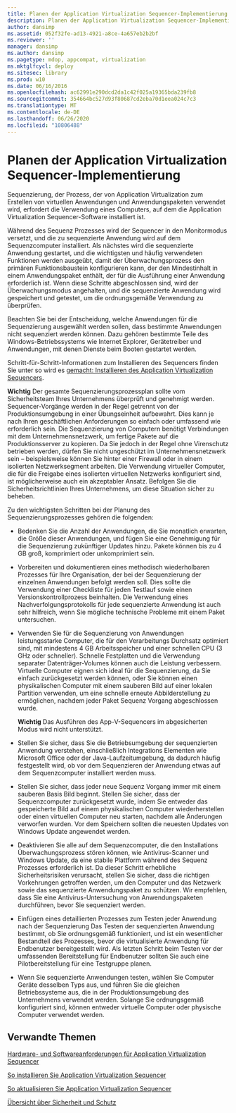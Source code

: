 ```yaml
---
title: Planen der Application Virtualization Sequencer-Implementierung
description: Planen der Application Virtualization Sequencer-Implementierung
author: dansimp
ms.assetid: 052f32fe-ad13-4921-a8ce-4a657eb2b2bf
ms.reviewer: ''
manager: dansimp
ms.author: dansimp
ms.pagetype: mdop, appcompat, virtualization
ms.mktglfcycl: deploy
ms.sitesec: library
ms.prod: w10
ms.date: 06/16/2016
ms.openlocfilehash: ac62991e290dcd2da1c42f025a19365bda239fb8
ms.sourcegitcommit: 354664bc527d93f80687cd2eba70d1eea024c7c3
ms.translationtype: MT
ms.contentlocale: de-DE
ms.lasthandoff: 06/26/2020
ms.locfileid: "10806488"
---
```

# Planen der Application Virtualization Sequencer-Implementierung


Sequenzierung, der Prozess, der von Application Virtualization zum Erstellen von virtuellen Anwendungen und Anwendungspaketen verwendet wird, erfordert die Verwendung eines Computers, auf dem die Application Virtualization Sequencer-Software installiert ist.

Während des Sequenz Prozesses wird der Sequencer in den Monitormodus versetzt, und die zu sequenzierte Anwendung wird auf dem Sequenzcomputer installiert. Als nächstes wird die sequenzierte Anwendung gestartet, und die wichtigsten und häufig verwendeten Funktionen werden ausgeübt, damit der Überwachungsprozess den primären Funktionsbaustein konfigurieren kann, der den Mindestinhalt in einem Anwendungspaket enthält, der für die Ausführung einer Anwendung erforderlich ist. Wenn diese Schritte abgeschlossen sind, wird der Überwachungsmodus angehalten, und die sequenzierte Anwendung wird gespeichert und getestet, um die ordnungsgemäße Verwendung zu überprüfen.

Beachten Sie bei der Entscheidung, welche Anwendungen für die Sequenzierung ausgewählt werden sollen, dass bestimmte Anwendungen nicht sequenziert werden können. Dazu gehören bestimmte Teile des Windows-Betriebssystems wie Internet Explorer, Gerätetreiber und Anwendungen, mit denen Dienste beim Booten gestartet werden.

Schritt-für-Schritt-Informationen zum Installieren des Sequencers finden Sie unter so wird es [gemacht: Installieren des Application Virtualization Sequencers](how-to-install-the-application-virtualization-sequencer.md).

**Wichtig**  Der gesamte Sequenzierungsprozessplan sollte vom Sicherheitsteam Ihres Unternehmens überprüft und genehmigt werden. Sequencer-Vorgänge werden in der Regel getrennt von der Produktionsumgebung in einer Übungseinheit aufbewahrt. Dies kann je nach Ihren geschäftlichen Anforderungen so einfach oder umfassend wie erforderlich sein. Die Sequenzierung von Computern benötigt Verbindungen mit dem Unternehmensnetzwerk, um fertige Pakete auf die Produktionsserver zu kopieren. Da Sie jedoch in der Regel ohne Virenschutz betrieben werden, dürfen Sie nicht ungeschützt im Unternehmensnetzwerk sein – beispielsweise können Sie hinter einer Firewall oder in einem isolierten Netzwerksegment arbeiten. Die Verwendung virtueller Computer, die für die Freigabe eines isolierten virtuellen Netzwerks konfiguriert sind, ist möglicherweise auch ein akzeptabler Ansatz. Befolgen Sie die Sicherheitsrichtlinien Ihres Unternehmens, um diese Situation sicher zu beheben.

 

Zu den wichtigsten Schritten bei der Planung des Sequenzierungsprozesses gehören die folgenden:

-   Bedenken Sie die Anzahl der Anwendungen, die Sie monatlich erwarten, die Größe dieser Anwendungen, und fügen Sie eine Genehmigung für die Sequenzierung zukünftiger Updates hinzu. Pakete können bis zu 4 GB groß, komprimiert oder unkomprimiert sein.

-   Vorbereiten und dokumentieren eines methodisch wiederholbaren Prozesses für Ihre Organisation, der bei der Sequenzierung der einzelnen Anwendungen befolgt werden soll. Dies sollte die Verwendung einer Checkliste für jeden Testlauf sowie einen Versionskontrollprozess beinhalten. Die Verwendung eines Nachverfolgungsprotokolls für jede sequenzierte Anwendung ist auch sehr hilfreich, wenn Sie mögliche technische Probleme mit einem Paket untersuchen.

-   Verwenden Sie für die Sequenzierung von Anwendungen leistungsstarke Computer, die für den Verarbeitungs Durchsatz optimiert sind, mit mindestens 4 GB Arbeitsspeicher und einer schnellen CPU (3 GHz oder schneller). Schnelle Festplatten und die Verwendung separater Datenträger-Volumes können auch die Leistung verbessern. Virtuelle Computer eignen sich ideal für die Sequenzierung, da Sie einfach zurückgesetzt werden können, oder Sie können einen physikalischen Computer mit einem sauberen Bild auf einer lokalen Partition verwenden, um eine schnelle erneute Abbilderstellung zu ermöglichen, nachdem jeder Paket Sequenz Vorgang abgeschlossen wurde.

    **Wichtig**  Das Ausführen des App-V-Sequencers im abgesicherten Modus wird nicht unterstützt.

     

-   Stellen Sie sicher, dass Sie die Betriebsumgebung der sequenzierten Anwendung verstehen, einschließlich Integrations Elementen wie Microsoft Office oder der Java-Laufzeitumgebung, da dadurch häufig festgestellt wird, ob vor dem Sequenzieren der Anwendung etwas auf dem Sequenzcomputer installiert werden muss.

-   Stellen Sie sicher, dass jeder neue Sequenz Vorgang immer mit einem sauberen Basis Bild beginnt. Stellen Sie sicher, dass der Sequenzcomputer zurückgesetzt wurde, indem Sie entweder das gespeicherte Bild auf einem physikalischen Computer wiederherstellen oder einen virtuellen Computer neu starten, nachdem alle Änderungen verworfen wurden. Vor dem Speichern sollten die neuesten Updates von Windows Update angewendet werden.

-   Deaktivieren Sie alle auf dem Sequenzcomputer, die den Installations Überwachungsprozess stören können, wie Antivirus-Scanner und Windows Update, da eine stabile Plattform während des Sequenz Prozesses erforderlich ist. Da dieser Schritt erhebliche Sicherheitsrisiken verursacht, stellen Sie sicher, dass die richtigen Vorkehrungen getroffen werden, um den Computer und das Netzwerk sowie das sequenzierte Anwendungspaket zu schützen. Wir empfehlen, dass Sie eine Antivirus-Untersuchung von Anwendungspaketen durchführen, bevor Sie sequenziert werden.

-   Einfügen eines detaillierten Prozesses zum Testen jeder Anwendung nach der Sequenzierung Das Testen der sequenzierten Anwendung bestimmt, ob Sie ordnungsgemäß funktioniert, und ist ein wesentlicher Bestandteil des Prozesses, bevor die virtualisierte Anwendung für Endbenutzer bereitgestellt wird. Als letzten Schritt beim Testen vor der umfassenden Bereitstellung für Endbenutzer sollten Sie auch eine Pilotbereitstellung für eine Testgruppe planen.

-   Wenn Sie sequenzierte Anwendungen testen, wählen Sie Computer Geräte desselben Typs aus, und führen Sie die gleichen Betriebssysteme aus, die in der Produktionsumgebung des Unternehmens verwendet werden. Solange Sie ordnungsgemäß konfiguriert sind, können entweder virtuelle Computer oder physische Computer verwendet werden.

## Verwandte Themen


[Hardware- und Softwareanforderungen für Application Virtualization Sequencer](application-virtualization-sequencer-hardware-and-software-requirements.md)

[So installieren Sie Application Virtualization Sequencer](how-to-install-the-application-virtualization-sequencer.md)

[So aktualisieren Sie Application Virtualization Sequencer](how-to-upgrade-the-application-virtualization-sequencer.md)

[Übersicht über Sicherheit und Schutz](security-and-protection-overview.md)

 

 





